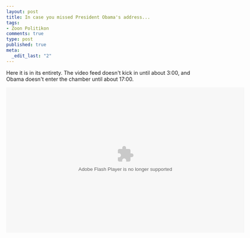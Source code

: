 ```yaml
--- 
layout: post
title: In case you missed President Obama's address...
tags: 
- Zoon Politikon
comments: true
type: post
published: true
meta: 
  _edit_last: "2"
---
```

Here it is in its entirety. The video feed doesn't kick in until about 3:00, and Obama doesn't enter the chamber until about 17:00.

<object width="640" height="392"><param name="movie" value="http://www.whitehouse.gov/flash/MediaPlayer.swf?datasrc=http://www.whitehouse.gov/flash/video_playlist.aspx?VideoId=48&captions=http://www.whitehouse.gov/flash/captions.aspx?VideoId=48&captions_spanish=http://www.whitehouse.gov/flash/captions_spanish.aspx?VideoId=48"></param><param name="allowFullScreen" value="true"></param><param name="allowscriptaccess" value="always"></param><embed src="http://www.whitehouse.gov/flash/MediaPlayer.swf?datasrc=http://www.whitehouse.gov/flash/video_playlist.aspx?VideoId=48&captions=http://www.whitehouse.gov/flash/captions.aspx?VideoId=48&captions_spanish=http://www.whitehouse.gov/flash/captions_spanish.aspx?VideoId=48" type="application/x-shockwave-flash" allowscriptaccess="always" allowfullscreen="true" width="640" height="392"></embed></object>
